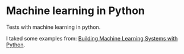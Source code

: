 Machine learning in Python
=======================

Tests with machine learning in python.

I taked some examples from: <a href="http://www.amazon.com/Building-Machine-Learning-Systems-Python/dp/1782161406" target="_blank">Building Machine Learning Systems with Python</a>.
